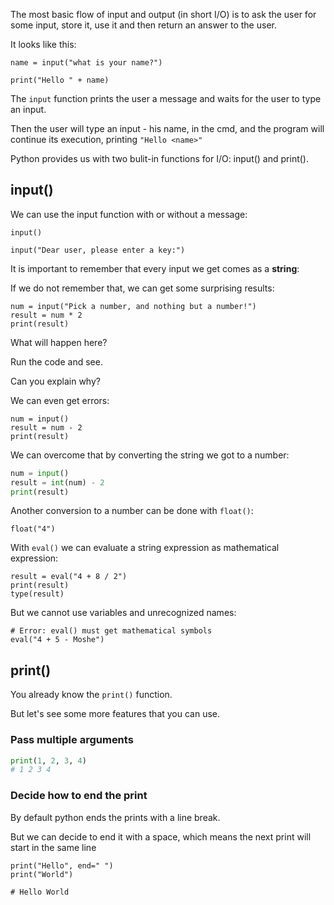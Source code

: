 The most basic flow of input and output (in short I/O) is to ask the user for some input, store it, use it and then return an answer to the user.



It looks like this:
```
name = input("what is your name?")

print("Hello " + name)
```

The `input` function prints the user a message and waits for the user to type an input.

Then the user will type an input - his name, in the cmd, and the program will continue its execution, printing `"Hello <name>"`



Python provides us with two bulit-in functions for I/O: input() and print().



## input()



We can use the input function with or without a message:
```
input()

input("Dear user, please enter a key:")
```

It is important to remember that every input we get comes as a **string**:

If we do not remember that, we can get some surprising results:


```
num = input("Pick a number, and nothing but a number!")
result = num * 2
print(result)
```

What will happen here?

Run the code and see.

Can you explain why?



We can even get errors:
```
num = input()
result = num - 2
print(result)
```


We can overcome that by converting the string we got to a number:
```python
num = input()
result = int(num) - 2
print(result)
```


Another conversion to a number can be done with `float()`:
```
float("4")
```

With `eval()` we can evaluate a string expression as mathematical expression:
```
result = eval("4 + 8 / 2")
print(result)
type(result)
```

But we cannot use variables and unrecognized names:


```
# Error: eval() must get mathematical symbols
eval("4 + 5 - Moshe")
```



## print()



You already know the `print()` function.

But let's see some more features that you can use.



### Pass multiple arguments


```python
print(1, 2, 3, 4)
# 1 2 3 4
```



### Decide how to end the print



By default python ends the prints with a line break.

But we can decide to end it with a space, which means the next print will start in the same line
```
print("Hello", end=" ")
print("World")

# Hello World
```